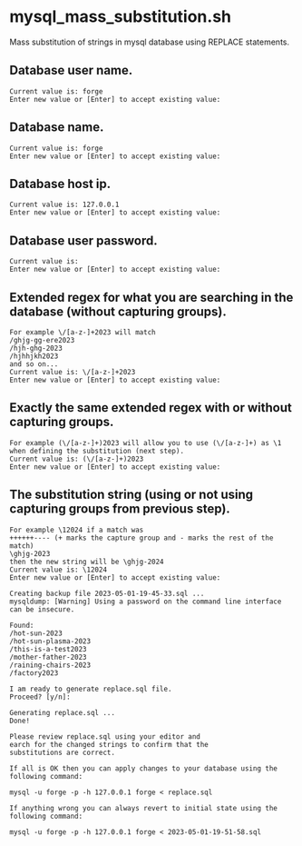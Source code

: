 # mysql_mass_substitution.sh

Mass substitution of strings in mysql database using REPLACE statements.

## Database user name.

    Current value is: forge
    Enter new value or [Enter] to accept existing value:

## Database name.

    Current value is: forge
    Enter new value or [Enter] to accept existing value:

## Database host ip.

    Current value is: 127.0.0.1
    Enter new value or [Enter] to accept existing value:

## Database user password.

    Current value is:
    Enter new value or [Enter] to accept existing value:

## Extended regex for what you are searching in the database (without capturing groups).

    For example \/[a-z-]+2023 will match
    /ghjg-gg-ere2023
    /hjh-ghg-2023
    /hjhhjkh2023
    and so on...
    Current value is: \/[a-z-]+2023
    Enter new value or [Enter] to accept existing value:

## Exactly the same extended regex with or without capturing groups.

    For example (\/[a-z-]+)2023 will allow you to use (\/[a-z-]+) as \1
    when defining the substitution (next step).
    Current value is: (\/[a-z-]+)2023
    Enter new value or [Enter] to accept existing value:

## The substitution string (using or not using capturing groups from previous step).

    For example \12024 if a match was
    ++++++---- (+ marks the capture group and - marks the rest of the match)
    \ghjg-2023
    then the new string will be \ghjg-2024
    Current value is: \12024
    Enter new value or [Enter] to accept existing value:

    Creating backup file 2023-05-01-19-45-33.sql ...
    mysqldump: [Warning] Using a password on the command line interface can be insecure.

    Found:
    /hot-sun-2023
    /hot-sun-plasma-2023
    /this-is-a-test2023
    /mother-father-2023
    /raining-chairs-2023
    /factory2023

    I am ready to generate replace.sql file.
    Proceed? [y/n]:

    Generating replace.sql ...
    Done!

    Please review replace.sql using your editor and
    earch for the changed strings to confirm that the
    substitutions are correct.

    If all is OK then you can apply changes to your database using the following command:

    mysql -u forge -p -h 127.0.0.1 forge < replace.sql

    If anything wrong you can always revert to initial state using the following command:

    mysql -u forge -p -h 127.0.0.1 forge < 2023-05-01-19-51-58.sql
